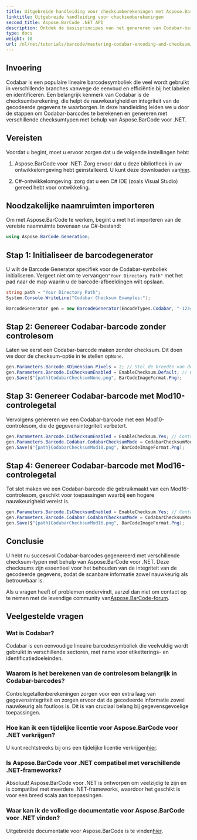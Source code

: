 ```yaml
---
title: Uitgebreide handleiding voor checksumberekeningen met Aspose.BarCode
linktitle: Uitgebreide handleiding voor checksumberekeningen
second_title: Aspose.BarCode .NET API
description: Ontdek de basisprincipes van het genereren van Codabar-barcodes met Aspose.BarCode voor .NET. Deze stapsgewijze handleiding behandelt het maken van barcodes met en zonder checksums, waarmee de gegevensintegriteit en nauwkeurigheid worden verbeterd.
type: docs
weight: 10
url: /nl/net/tutorials/barcode/mastering-codabar-encoding-and-checksum/guide-to-checksum-calculation/
---
```

## Invoering

Codabar is een populaire lineaire barcodesymboliek die veel wordt gebruikt in verschillende branches vanwege de eenvoud en efficiëntie bij het labelen en identificeren. Een belangrijk kenmerk van Codabar is de checksumberekening, die helpt de nauwkeurigheid en integriteit van de gecodeerde gegevens te waarborgen. In deze handleiding leiden we u door de stappen om Codabar-barcodes te berekenen en genereren met verschillende checksumtypen met behulp van Aspose.BarCode voor .NET.

## Vereisten

Voordat u begint, moet u ervoor zorgen dat u de volgende instellingen hebt:

1.  Aspose.BarCode voor .NET: Zorg ervoor dat u deze bibliotheek in uw ontwikkelomgeving hebt geïnstalleerd. U kunt deze downloaden van[hier](https://releases.aspose.com/barcode/net/).
   
2. C#-ontwikkelomgeving: zorg dat u een C# IDE (zoals Visual Studio) gereed hebt voor ontwikkeling.


## Noodzakelijke naamruimten importeren

Om met Aspose.BarCode te werken, begint u met het importeren van de vereiste naamruimte bovenaan uw C#-bestand:

```csharp
using Aspose.BarCode.Generation;
```

## Stap 1: Initialiseer de barcodegenerator

 U wilt de Barcode Generator specifiek voor de Codabar-symboliek initialiseren. Vergeet niet om te vervangen`"Your Directory Path"` met het pad naar de map waarin u de barcode-afbeeldingen wilt opslaan.

```csharp
string path = "Your Directory Path";
System.Console.WriteLine("Codabar Checksum Examples:");

BarcodeGenerator gen = new BarcodeGenerator(EncodeTypes.Codabar, "-12345-");
```

## Stap 2: Genereer Codabar-barcode zonder controlesom

 Laten we eerst een Codabar-barcode maken zonder checksum. Dit doen we door de checksum-optie in te stellen op`None`.

```csharp
gen.Parameters.Barcode.XDimension.Pixels = 2; // Stel de breedte van de balken in
gen.Parameters.Barcode.IsChecksumEnabled = EnableChecksum.Default; // Geen controlegetal
gen.Save($"{path}CodabarChecksumNone.png", BarCodeImageFormat.Png);
```

## Stap 3: Genereer Codabar-barcode met Mod10-controlegetal

Vervolgens genereren we een Codabar-barcode met een Mod10-controlesom, die de gegevensintegriteit verbetert.

```csharp
gen.Parameters.Barcode.IsChecksumEnabled = EnableChecksum.Yes; // Controlesom inschakelen
gen.Parameters.Barcode.Codabar.CodabarChecksumMode = CodabarChecksumMode.Mod10; // Mod10 instellen
gen.Save($"{path}CodabarChecksumMod10.png", BarCodeImageFormat.Png);
```

## Stap 4: Genereer Codabar-barcode met Mod16-controlegetal

Tot slot maken we een Codabar-barcode die gebruikmaakt van een Mod16-controlesom, geschikt voor toepassingen waarbij een hogere nauwkeurigheid vereist is.

```csharp
gen.Parameters.Barcode.IsChecksumEnabled = EnableChecksum.Yes; // Controlesom inschakelen
gen.Parameters.Barcode.Codabar.CodabarChecksumMode = CodabarChecksumMode.Mod16; // Mod16 instellen
gen.Save($"{path}CodabarChecksumMod16.png", BarCodeImageFormat.Png);
```

## Conclusie

U hebt nu succesvol Codabar-barcodes gegenereerd met verschillende checksum-typen met behulp van Aspose.BarCode voor .NET. Deze checksums zijn essentieel voor het behouden van de integriteit van de gecodeerde gegevens, zodat de scanbare informatie zowel nauwkeurig als betrouwbaar is.

Als u vragen heeft of problemen ondervindt, aarzel dan niet om contact op te nemen met de levendige community van[Aspose.BarCode-forum](https://forum.aspose.com/c/barcode/13).

## Veelgestelde vragen

### Wat is Codabar?

Codabar is een eenvoudige lineaire barcodesymboliek die veelvuldig wordt gebruikt in verschillende sectoren, met name voor etiketterings- en identificatiedoeleinden.

### Waarom is het berekenen van de controlesom belangrijk in Codabar-barcodes?

Controlegetallenberekeningen zorgen voor een extra laag van gegevensintegriteit en zorgen ervoor dat de gecodeerde informatie zowel nauwkeurig als foutloos is. Dit is van cruciaal belang bij gegevensgevoelige toepassingen.

### Hoe kan ik een tijdelijke licentie voor Aspose.BarCode voor .NET verkrijgen?

 U kunt rechtstreeks bij ons een tijdelijke licentie verkrijgen[hier](https://purchase.conholdate.com/temporary-license/).

### Is Aspose.BarCode voor .NET compatibel met verschillende .NET-frameworks?

Absoluut! Aspose.BarCode voor .NET is ontworpen om veelzijdig te zijn en is compatibel met meerdere .NET-frameworks, waardoor het geschikt is voor een breed scala aan toepassingen.

### Waar kan ik de volledige documentatie voor Aspose.BarCode voor .NET vinden?

Uitgebreide documentatie voor Aspose.BarCode is te vinden[hier](https://reference.aspose.com/barcode/net/).